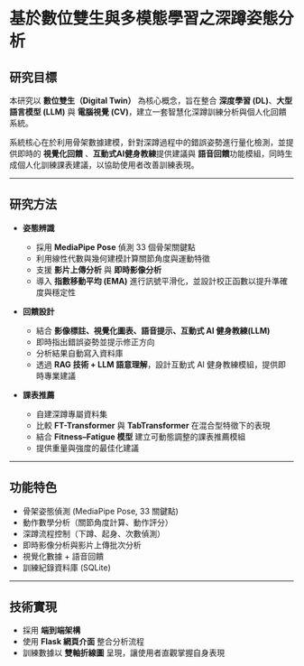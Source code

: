 # 基於數位雙生與多模態學習之深蹲姿態分析

## 研究目標
本研究以 **數位雙生（Digital Twin）** 為核心概念，旨在整合 **深度學習 (DL)**、**大型語言模型 (LLM)** 與 **電腦視覺 (CV)**，建立一套智慧化深蹲訓練分析與個人化回饋系統。  

系統核心在於利用骨架數據建模，針對深蹲過程中的錯誤姿勢進行量化檢測，並提供即時的 **視覺化回饋** 、**互動式AI健身教練**提供建議與 **語音回饋**功能模組，同時生成個人化訓練課表建議，以協助使用者改善訓練表現。

---

## 研究方法
- **姿態辨識**  
  - 採用 **MediaPipe Pose** 偵測 33 個骨架關鍵點  
  - 利用線性代數與幾何建模計算關節角度與運動特徵  
  - 支援 **影片上傳分析** 與 **即時影像分析**  
  - 導入 **指數移動平均 (EMA)** 進行訊號平滑化，並設計校正函數以提升準確度與穩定性  

- **回饋設計**  
  - 結合 **影像標註、視覺化圖表、語音提示、互動式 AI 健身教練(LLM)**  
  - 即時指出錯誤姿勢並提示修正方向  
  - 分析結果自動寫入資料庫  
  - 透過 **RAG 技術 + LLM 語意理解**，設計互動式 AI 健身教練模組，提供即時專業建議  

- **課表推薦**  
  - 自建深蹲專屬資料集  
  - 比較 **FT-Transformer** 與 **TabTransformer** 在混合型特徵下的表現  
  - 結合 **Fitness–Fatigue 模型** 建立可動態調整的課表推薦模組  
  - 提供重量與強度的最佳化建議  

---

## 功能特色
- 骨架姿態偵測 (MediaPipe Pose, 33 關鍵點)  
- 動作數學分析（關節角度計算、動作評分）  
- 深蹲流程控制（下蹲、起身、次數偵測）  
- 即時影像分析與影片上傳批次分析  
- 視覺化數據 + 語音回饋  
- 訓練紀錄資料庫 (SQLite)  

---

## 技術實現
- 採用 **端到端架構**  
- 使用 **Flask 網頁介面** 整合分析流程  
- 訓練數據以 **雙軸折線圖** 呈現，讓使用者直觀掌握自身表現  
